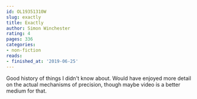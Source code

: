 ```yaml
---
id: OL19351310W
slug: exactly
title: Exactly
author: Simon Winchester
rating: 4
pages: 336
categories:
- non-fiction
reads:
- finished_at: '2019-06-25'
---
```

Good history of things I didn't know about. Would have enjoyed more detail on the actual mechanisms of precision, though maybe video is a better medium for that.
